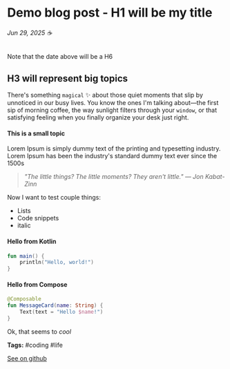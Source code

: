 # Demo blog post - H1 will be my title 
###### Jun 29, 2025 ☕
<div style="margin-bottom: 20px;"></div>

Note that the date above will be a H6 

## H3 will represent big topics
There's something `magical` ✨ about those quiet moments that slip by unnoticed in our busy lives. You know the ones I'm talking about—the first sip of morning coffee, the way sunlight filters through your `window`, or that satisfying feeling when you finally organize your desk just right.

#### This is a small topic
Lorem Ipsum is simply dummy text of the printing and typesetting industry. Lorem Ipsum has been the industry's standard dummy text ever since the 1500s

> _"The little things? The little moments? They aren't little." — Jon Kabat-Zinn_

Now I want to test couple things:

- Lists 
- Code snippets
- italic

#### Hello from Kotlin
```kotlin
fun main() {
    println("Hello, world!")
}
```

#### Hello from Compose
```kotlin
@Composable
fun MessageCard(name: String) {
    Text(text = "Hello $name!")
}
```

Ok, that seems to _cool_

**Tags:** #coding #life

[See on github](https://github.com/henriquehorbovyi/blog/edit/main/posts/demo-blog-post.md)
